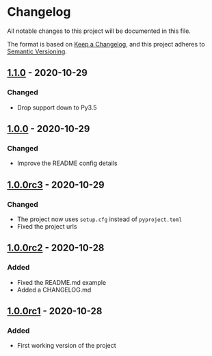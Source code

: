 # Changelog
All notable changes to this project will be documented in this file.

The format is based on [Keep a Changelog](https://keepachangelog.com/en/1.0.0/),
and this project adheres to [Semantic Versioning](https://semver.org/spec/v2.0.0.html).

## [1.1.0](https://pypi.org/project/setuptools-declarative-requirements/1.1.0/) - 2020-10-29
### Changed
- Drop support down to Py3.5

## [1.0.0](https://pypi.org/project/setuptools-declarative-requirements/1.0.0/) - 2020-10-29
### Changed
- Improve the README config details

## [1.0.0rc3](https://pypi.org/project/setuptools-declarative-requirements/1.0.0rc3/) - 2020-10-29
### Changed
- The project now uses `setup.cfg` instead of `pyproject.toml`
- Fixed the project urls

## [1.0.0rc2](https://pypi.org/project/setuptools-declarative-requirements/1.0.0rc2/) - 2020-10-28
### Added
- Fixed the README.md example
- Added a CHANGELOG.md

## [1.0.0rc1](https://pypi.org/project/setuptools-declarative-requirements/1.0.0rc1/) - 2020-10-28
### Added
- First working version of the project
